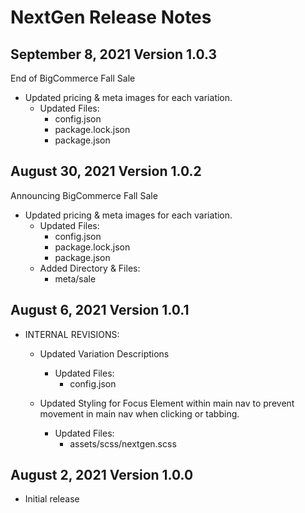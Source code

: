 # **NextGen Release Notes**

## September 8, 2021 Version 1.0.3
End of BigCommerce Fall Sale
 * Updated pricing & meta images for each variation.
   * Updated Files:
     * config.json
     * package.lock.json
     * package.json

## August 30, 2021 Version 1.0.2
Announcing BigCommerce Fall Sale
 * Updated pricing & meta images for each variation.
   * Updated Files:
     * config.json
     * package.lock.json
     * package.json
   * Added Directory & Files:
     * meta/sale

## August 6, 2021 Version 1.0.1
* INTERNAL REVISIONS:
  * Updated Variation Descriptions
    * Updated Files:
      * config.json

  * Updated Styling for Focus Element within main nav to prevent movement in main nav when clicking or tabbing.
    * Updated Files:
      * assets/scss/nextgen.scss

## August 2, 2021 Version 1.0.0
* Initial release
